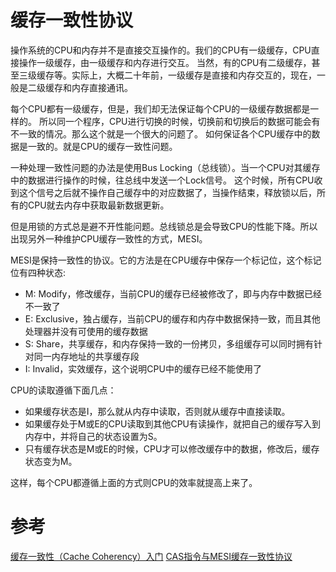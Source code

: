# 缓存一致性协议

操作系统的CPU和内存并不是直接交互操作的。我们的CPU有一级缓存，CPU直接操作一级缓存，由一级缓存和内存进行交互。
当然，有的CPU有二级缓存，甚至三级缓存等。实际上，大概二十年前，一级缓存是直接和内存交互的，现在，一般是二级缓存和内存直接通讯。

每个CPU都有一级缓存，但是，我们却无法保证每个CPU的一级缓存数据都是一样的。
所以同一个程序，CPU进行切换的时候，切换前和切换后的数据可能会有不一致的情况。那么这个就是一个很大的问题了。
如何保证各个CPU缓存中的数据是一致的。就是CPU的缓存一致性问题。

一种处理一致性问题的办法是使用Bus Locking（总线锁）。当一个CPU对其缓存中的数据进行操作的时候，往总线中发送一个Lock信号。
这个时候，所有CPU收到这个信号之后就不操作自己缓存中的对应数据了，当操作结束，释放锁以后，所有的CPU就去内存中获取最新数据更新。

但是用锁的方式总是避不开性能问题。总线锁总是会导致CPU的性能下降。所以出现另外一种维护CPU缓存一致性的方式，MESI。

MESI是保持一致性的协议。它的方法是在CPU缓存中保存一个标记位，这个标记位有四种状态:

- M: Modify，修改缓存，当前CPU的缓存已经被修改了，即与内存中数据已经不一致了
- E: Exclusive，独占缓存，当前CPU的缓存和内存中数据保持一致，而且其他处理器并没有可使用的缓存数据
- S: Share，共享缓存，和内存保持一致的一份拷贝，多组缓存可以同时拥有针对同一内存地址的共享缓存段
- I: Invalid，实效缓存，这个说明CPU中的缓存已经不能使用了

CPU的读取遵循下面几点：
- 如果缓存状态是I，那么就从内存中读取，否则就从缓存中直接读取。
- 如果缓存处于M或E的CPU读取到其他CPU有读操作，就把自己的缓存写入到内存中，并将自己的状态设置为S。
- 只有缓存状态是M或E的时候，CPU才可以修改缓存中的数据，修改后，缓存状态变为M。

这样，每个CPU都遵循上面的方式则CPU的效率就提高上来了。

# 参考 #
[缓存一致性（Cache Coherency）入门](http://www.infoq.com/cn/articles/cache-coherency-primer)
[CAS指令与MESI缓存一致性协议](http://yefeng.iteye.com/blog/210067)
